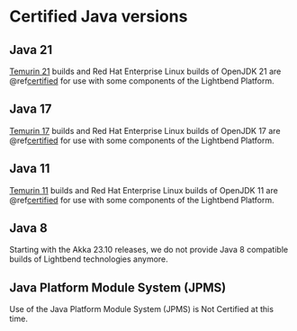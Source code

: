 # Certified Java versions

## Java 21

[Temurin 21](https://adoptium.net/en-GB/marketplace/?version=21&os=any&arch=any) builds and Red Hat Enterprise Linux builds of OpenJDK 21 are @ref[certified](support-terminology.md#certified) for use with some components of the Lightbend Platform.

## Java 17

[Temurin 17](https://adoptium.net/en-GB/marketplace/?version=17&os=any&arch=any) builds and Red Hat Enterprise Linux builds of OpenJDK 17 are @ref[certified](support-terminology.md#certified) for use with some components of the Lightbend Platform.

## Java 11

[Temurin 11](https://adoptium.net/en-GB/marketplace/?version=11&os=any&arch=any) builds and Red Hat Enterprise Linux builds of OpenJDK 11 are @ref[certified](support-terminology.md#certified) for use with some components of the Lightbend Platform.

## Java 8

Starting with the Akka 23.10 releases, we do not provide Java 8 compatible builds of Lightbend technologies anymore.

## Java Platform Module System (JPMS)

Use of the Java Platform Module System (JPMS) is Not Certified at this time.
